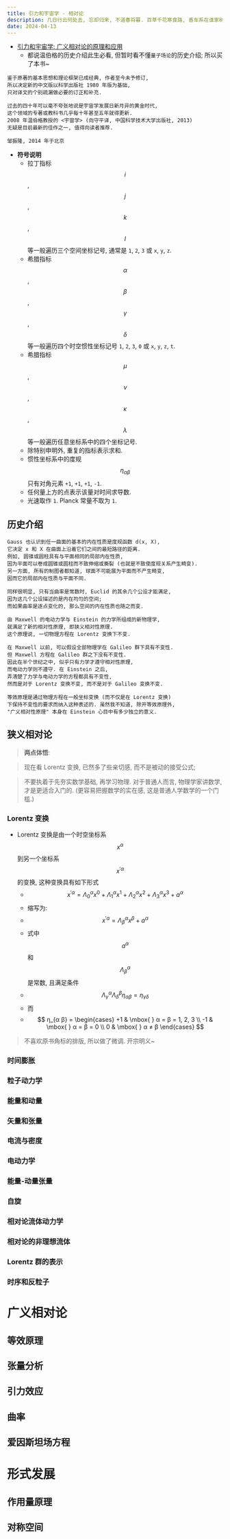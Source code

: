 ```yaml
---
title: 引力和宇宙学 - 相对论
description: 几日行云何处去, 忘却归来, 不道春将暮. 百草千花寒食路, 香车系在谁家树?
date: 2024-04-13
---
```


- [引力和宇宙学: 广义相对论的原理和应用](https://book.douban.com/subject/30165509/)
  - 都说温伯格的历史介绍此生必看, 但暂时看不懂`量子场论`的历史介绍;
    所以买了本书~

```
鉴于原著的基本思想和理论框架已成经典, 作者至今未予修订,
所以决定新的中文版以科学出版社 1980 年版为基础,
只对译文的个别疏漏做必要的订正和补充.

过去的四十年可以毫不夸张地说是宇宙学发展日新月异的黄金时代,
这个领域的专著或教科书几乎每十年甚至五年就得更新.
2008 年温伯格教授的 <宇宙学> (向守平译, 中国科学技术大学出版社, 2013)
无疑是目前最新的佳作之一, 值得向读者推荐.

邹振隆, 2014 年于北京
```

- __符号说明__
  - 拉丁指标
    $$ i $$,
    $$ j $$,
    $$ k $$,
    $$ l $$
    等一般遍历三个空间坐标记号,
    通常是 `1`, `2`, `3` 或 `x`, `y`, `z`.
  - 希腊指标
    $$ α $$,
    $$ β $$,
    $$ γ $$,
    $$ δ $$
    等一般遍历四个时空惯性坐标记号
    `1`, `2`, `3`, `0` 或 `x`, `y`, `z`, `t`.
  - 希腊指标
    $$ μ $$,
    $$ ν $$,
    $$ κ $$,
    $$ λ $$
    等一般遍历任意坐标系中的四个坐标记号.
  - 除特别申明外, 重复的指标表示求和.
  - 惯性坐标系中的度规
    $$ η_{αβ} $$
    只有对角元素 `+1`, `+1`, `+1`, `-1`.
  - 任何量上方的点表示该量对时间求导数.
  - 光速取作 `1`. Planck 常量不取为 `1`.

## 历史介绍

```
Gauss 也认识到任一曲面的基本的内在性质是度规函数 d(x, X),
它决定 x 和 X 在曲面上沿着它们之间的最短路径的距离.
例如, 圆锥或圆柱具有与平面相同的局部内在性质,
因为平面可以卷成圆锥或圆柱而不致伸缩或撕裂 (也就是不致使度规关系产生畸变).
另一方面, 所有的制图者都知道, 球面不可能展为平面而不产生畸变,
因而它的局部内在性质与平面不同.
```

```
同样很明显, 只有当曲率是常数时, Euclid 的其余几个公设才能满足,
因为这几个公设描述的是内在均匀的空间;
而如果曲率是逐点变化的, 那么空间的内在性质也随之而变.
```

```
由 Maxwell 的电动力学与 Einstein 的力学所组成的新物理学,
就满足了新的相对性原理, 即狭义相对性原理.
这个原理说, 一切物理方程在 Lorentz 变换下不变.
```

```
在 Maxwell 以前, 可以假设全部物理学在 Galileo 群下具有不变性.
但 Maxwell 方程在 Galileo 群之下没有不变性.
因此在半个世纪之中, 似乎只有力学才遵守相对性原理,
而电动力学则不遵守. 在 Einstein 之后,
弄清楚了力学与电动力学的方程都具有不变性,
然而是对于 Lorentz 变换不变, 而不是对于 Galileo 变换不变.
```

```
等效原理是通过物理方程在一般坐标变换 (而不仅是在 Lorentz 变换)
下保持不变性的要求而纳入这种表述的. 虽然我不知道, 除开等效原理外,
"广义相对性原理" 本身在 Einstein 心目中有多少独立的意义.
```

## 狭义相对论

> __两点体悟__:

> 现在看 Lorentz 变换, 已然多了些亲切感, 而不是被动的接受公式;

> 不要执着于先夯实数学基础, 再学习物理.
  对于普通人而言, 物理学家讲数学, 才是更适合入门的.
  (更容易把握数学的实在感, 这是普通人学数学的一个门槛.)

### Lorentz 变换

- Lorentz 变换是由一个时空坐标系
  $$ x^α $$
  到另一个坐标系
  $$ x^{'α} $$
  的变换, 这种变换具有如下形式
  - $$
      x^{'α} =
      Λ^{α}_{0} x^{0} +
      Λ^{α}_{1} x^{1} +
      Λ^{α}_{2} x^{2} +
      Λ^{α}_{3} x^{3} +
      a^{α}
    $$
  - 缩写为:
  - $$ x^{'α} = Λ^{α}_{β} x^{β} + a^{α} $$
  - 式中
    $$ a^{α} $$
    和
    $$ Λ^{α}_{β} $$
    是常数, 且满足条件
  - $$ Λ^{α}_{γ} Λ^{β}_{δ} η_{α β} = η_{γ δ} $$
  - 而
  - $$
      η_{α β} =
      \begin{cases}
        +1 & \mbox{ } α = β = 1, 2, 3 \\
        -1 & \mbox{ } α = β = 0 \\
        0  & \mbox{ } α ≠ β
      \end{cases}
    $$

> 不喜欢原书角标的排版, 所以做了微调.
> 开宗明义~

### 时间膨胀

### 粒子动力学

### 能量和动量

### 矢量和张量

### 电流与密度

### 电动力学

### 能量-动量张量

### 自旋

### 相对论流体动力学

### 相对论的非理想流体

### Lorentz 群的表示

### 时序和反粒子

# 广义相对论

## 等效原理

## 张量分析

## 引力效应

## 曲率

## 爱因斯坦场方程

# 形式发展

## 作用量原理

## 对称空间
